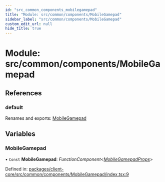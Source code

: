 ```yaml
---
id: "src_common_components_mobilegamepad"
title: "Module: src/common/components/MobileGamepad"
sidebar_label: "src/common/components/MobileGamepad"
custom_edit_url: null
hide_title: true
---
```


# Module: src/common/components/MobileGamepad

## References

### default

Renames and exports: [MobileGamepad](src_common_components_mobilegamepad.md#mobilegamepad)

## Variables

### MobileGamepad

• `Const` **MobileGamepad**: *FunctionComponent*<[*MobileGamepadProps*](src_common_components_mobilegamepad_mobilegamepadprops.md#mobilegamepadprops)\>

Defined in: [packages/client-core/src/common/components/MobileGamepad/index.tsx:9](https://github.com/xr3ngine/xr3ngine/blob/2d83606b6/packages/client-core/src/common/components/MobileGamepad/index.tsx#L9)
